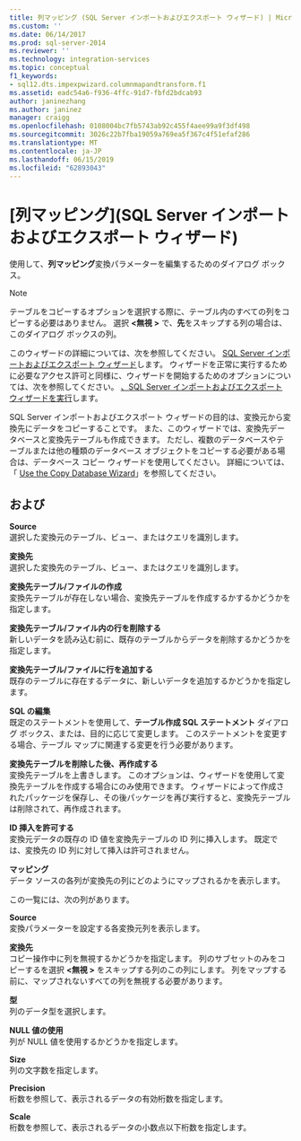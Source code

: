 ```yaml
---
title: 列マッピング (SQL Server インポートおよびエクスポート ウィザード) | Microsoft Docs
ms.custom: ''
ms.date: 06/14/2017
ms.prod: sql-server-2014
ms.reviewer: ''
ms.technology: integration-services
ms.topic: conceptual
f1_keywords:
- sql12.dts.impexpwizard.columnmapandtransform.f1
ms.assetid: eadc54a6-f936-4ffc-91d7-fbfd2bdcab93
author: janinezhang
ms.author: janinez
manager: craigg
ms.openlocfilehash: 0108004bc7fb5743ab92c455f4aee99a9f3df498
ms.sourcegitcommit: 3026c22b7fba19059a769ea5f367c4f51efaf286
ms.translationtype: MT
ms.contentlocale: ja-JP
ms.lasthandoff: 06/15/2019
ms.locfileid: "62893043"
---
```

# <a name="column-mappings-sql-server-import-and-export-wizard"></a>[列マッピング]\(SQL Server インポートおよびエクスポート ウィザード)
  使用して、**列マッピング**変換パラメーターを編集するためのダイアログ ボックス。  
  
> [!NOTE]  
>  テーブルをコピーするオプションを選択する際に、テーブル内のすべての列をコピーする必要はありません。 選択 **\<無視 >** で、**先**をスキップする列の場合は、このダイアログ ボックスの列。  
  
 このウィザードの詳細については、次を参照してください。 [SQL Server インポートおよびエクスポート ウィザード](import-and-export-data-with-the-sql-server-import-and-export-wizard.md)します。 ウィザードを正常に実行するために必要なアクセス許可と同様に、ウィザードを開始するためのオプションについては、次を参照してください。 [、SQL Server インポートおよびエクスポート ウィザードを実行](start-the-sql-server-import-and-export-wizard.md)します。  
  
 SQL Server インポートおよびエクスポート ウィザードの目的は、変換元から変換先にデータをコピーすることです。 また、このウィザードでは、変換先データベースと変換先テーブルも作成できます。 ただし、複数のデータベースやテーブルまたは他の種類のデータベース オブジェクトをコピーする必要がある場合は、データベース コピー ウィザードを使用してください。 詳細については、「 [Use the Copy Database Wizard](../../relational-databases/databases/use-the-copy-database-wizard.md)」を参照してください。  
  
## <a name="options"></a>および  
 **Source**  
 選択した変換元のテーブル、ビュー、またはクエリを識別します。  
  
 **変換先**  
 選択した変換先のテーブル、ビュー、またはクエリを識別します。  
  
 **変換先テーブル/ファイルの作成**  
 変換先テーブルが存在しない場合、変換先テーブルを作成するかするかどうかを指定します。  
  
 **変換先テーブル/ファイル内の行を削除する**  
 新しいデータを読み込む前に、既存のテーブルからデータを削除するかどうかを指定します。  
  
 **変換先テーブル/ファイルに行を追加する**  
 既存のテーブルに存在するデータに、新しいデータを追加するかどうかを指定します。  
  
 **SQL の編集**  
 既定のステートメントを使用して、**テーブル作成 SQL ステートメント** ダイアログ ボックス、または、目的に応じて変更します。 このステートメントを変更する場合、テーブル マップに関連する変更を行う必要があります。  
  
 **変換先テーブルを削除した後、再作成する**  
 変換先テーブルを上書きします。 このオプションは、ウィザードを使用して変換先テーブルを作成する場合にのみ使用できます。 ウィザードによって作成されたパッケージを保存し、その後パッケージを再び実行すると、変換先テーブルは削除されて、再作成されます。  
  
 **ID 挿入を許可する**  
 変換元データの既存の ID 値を変換先テーブルの ID 列に挿入します。 既定では、変換先の ID 列に対して挿入は許可されません。  
  
 **マッピング**  
 データ ソースの各列が変換先の列にどのようにマップされるかを表示します。  
  
 この一覧には、次の列があります。  
  
 **Source**  
 変換パラメーターを設定する各変換元列を表示します。  
  
 **変換先**  
 コピー操作中に列を無視するかどうかを指定します。 列のサブセットのみをコピーするを選択 **\<無視 >** をスキップする列のこの列にします。 列をマップする前に、マップされないすべての列を無視する必要があります。  
  
 **型**  
 列のデータ型を選択します。  
  
 **NULL 値の使用**  
 列が NULL 値を使用するかどうかを指定します。  
  
 **Size**  
 列の文字数を指定します。  
  
 **Precision**  
 桁数を参照して、表示されるデータの有効桁数を指定します。  
  
 **Scale**  
 桁数を参照して、表示されるデータの小数点以下桁数を指定します。  
  
  
